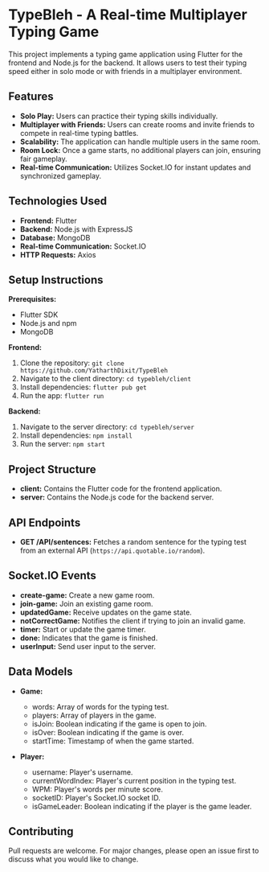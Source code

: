 
# TypeBleh - A Real-time Multiplayer Typing Game

This project implements a typing game application using Flutter for the frontend and Node.js for the backend. It allows users to test their typing speed either in solo mode or with friends in a multiplayer environment.

## Features

* **Solo Play:** Users can practice their typing skills individually.
* **Multiplayer with Friends:** Users can create rooms and invite friends to compete in real-time typing battles.
* **Scalability:** The application can handle multiple users in the same room.
* **Room Lock:** Once a game starts, no additional players can join, ensuring fair gameplay.
* **Real-time Communication:** Utilizes Socket.IO for instant updates and synchronized gameplay.

## Technologies Used

* **Frontend:** Flutter
* **Backend:** Node.js with ExpressJS
* **Database:** MongoDB
* **Real-time Communication:** Socket.IO
* **HTTP Requests:** Axios

## Setup Instructions

**Prerequisites:**

* Flutter SDK
* Node.js and npm
* MongoDB

**Frontend:**

1. Clone the repository: `git clone https://github.com/YatharthDixit/TypeBleh`
2. Navigate to the client directory: `cd typebleh/client`
3. Install dependencies: `flutter pub get`
4. Run the app: `flutter run`

**Backend:**

1. Navigate to the server directory: `cd typebleh/server`
2. Install dependencies: `npm install`
3. Run the server: `npm start`

## Project Structure

* **client:** Contains the Flutter code for the frontend application.
* **server:** Contains the Node.js code for the backend server.

## API Endpoints

* **GET /API/sentences:** Fetches a random sentence for the typing test from an external API (`https://api.quotable.io/random`).

## Socket.IO Events

* **create-game:** Create a new game room.
* **join-game:** Join an existing game room.
* **updatedGame:** Receive updates on the game state.
* **notCorrectGame:** Notifies the client if trying to join an invalid game.
* **timer:** Start or update the game timer.
* **done:** Indicates that the game is finished.
* **userInput:** Send user input to the server.

## Data Models

* **Game:**
    * words: Array of words for the typing test.
    * players: Array of players in the game.
    * isJoin: Boolean indicating if the game is open to join.
    * isOver: Boolean indicating if the game is over.
    * startTime: Timestamp of when the game started.

* **Player:**
    * username: Player's username.
    * currentWordIndex: Player's current position in the typing test.
    * WPM: Player's words per minute score.
    * socketID: Player's Socket.IO socket ID.
    * isGameLeader: Boolean indicating if the player is the game leader.

## Contributing

Pull requests are welcome. For major changes, please open an issue first to discuss what you would like to change.

